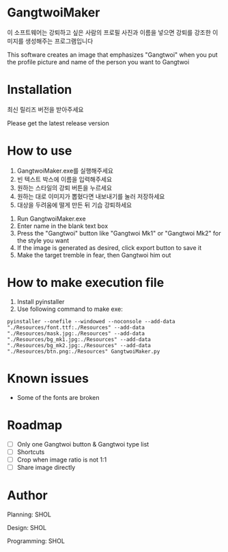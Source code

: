 # GangtwoiMaker
  이 소프트웨어는 강퇴하고 싶은 사람의 프로필 사진과 이름을 넣으면 강퇴를 강조한 이미지를 생성해주는 프로그램입니다
  
  This software creates an image that emphasizes "Gangtwoi" when you put the profile picture and name of the person you want to Gangtwoi

# Installation
  최신 릴리즈 버전을 받아주세요

  Please get the latest release version

# How to use
  1. GangtwoiMaker.exe를 실행해주세요
  2. 빈 텍스트 박스에 이름을 입력해주세요
  3. 원하는 스타일의 강퇴 버튼을 누르세요
  4. 원하는 대로 이미지가 뽑혔다면 내보내기를 눌러 저장하세요
  5. 대상을 두려움에 떨게 만든 뒤 기습 강퇴하세요

<!-- -->
  1. Run GangtwoiMaker.exe
  2. Enter name in the blank text box
  3. Press the "Gangtwoi" button like "Gangtwoi Mk1" or "Gangtwoi Mk2" for the style you want
  4. If the image is generated as desired, click export button to save it
  5. Make the target tremble in fear, then Gangtwoi him out

# How to make execution file
  1. Install pyinstaller
  2. Use following command to make exe:
```
pyinstaller --onefile --windowed --noconsole --add-data "./Resources/font.ttf:./Resources" --add-data "./Resources/mask.jpg:./Resources" --add-data "./Resources/bg_mk1.jpg:./Resources" --add-data "./Resources/bg_mk2.jpg:./Resources" --add-data "./Resources/btn.png:./Resources" GangtwoiMaker.py
```

# Known issues
  - Some of the fonts are broken

# Roadmap
  - [ ] Only one Gangtwoi button & Gangtwoi type list
  - [ ] Shortcuts
  - [ ] Crop when image ratio is not 1:1
  - [ ] Share image directly

# Author
  Planning: SHOL

  Design: SHOL
  
  Programming: SHOL
